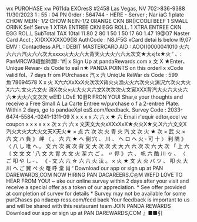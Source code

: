 wx PUROHASE xw P611da EXOresS #2458 Las Vegas, NV 702>836-9388 11/30/2023 1 : 55 : 04 PN 0rder : 564744 - HERE - Server ; Nar iaG 1 plate CHOW MEIN- 1/2 CHOW NEIN-1/2 0RANGE CKN BR()CCOLI BEEF 1 SMALL ORINK Self Serve 1 XTRA ENTREE CKN EGG ROLL. 1 XTRA ENTREE CKN EGG ROL.L SubTotal TAX 10tal 11 80 2 80 1 50 1 50 17 60 1.47 19@O7 Naster Card Acct ; X)(XXXXXXO9(]8 AuthCode : N8JF5G xCard detai ls beIow l9,07 EMV : Contactless APL : DEBIT MASTERCARD AID : AOO()0000041010 火六六六六汽火六六次大xxxx火大火六大背天火大火六六大次文★大xjfx★火 ’ 、: PanMRCW3峨伽師澗!: '#| x Sign Up at pandaRewards.com x 文 X ★Enter、Unique Rewar- ds Code to eal n★ PANDA POINTS on this orderl x xCode valid fol、7 days fr om PUrchasex 汽 x 六 UniqUe ReWar ds Code : 599魚’78694578 X x 火 X六六XxXxX火次次X背火火漁火火六次火火消沢六次火大火X六六.文火六文火 済X次火×火大火大六文X次次次火文寅XXX背汽大火六大火六六★大火六文次次 wE!D LOvE 10旧R FRON YOUI Shar,e your thoughts and receive a Free SmalI A La Carte Entree w/purchase o f a 2-entree PIate. Within 2 days, go to pandaeXpl esS.com/feedback. Survey Code : 2033-6474-5584.-0241-1311-09 X x x x x 六 六 x ★ 六 Emaii r'equir edtor,ecel ve coupcn x x x x x x 次 x 六 六 x 文天文大火xXXxXxX★火火X★文.X六六文文X汽火大火大大火文天X天火★ × 点 六 次 次 火 青 火 汽 文 次 火 ★ 次 × 武 火 × 六 文 ハ 負 》 岬 〈 。 六 六 ★ へ 倒 穴 、 川 、 ヘ ロ ヘ 火 ‐ 可 十 〉 利 隅 》 〈 八 し 唯 へ 。 文 六 次 寅 次 背 文 大 次 次 犬 大 六 六 次 次 六 大 次 「 上 六 〔 文 文 文 ’ 八 文 大 胃 大 文 火 潔 六 ご 。 〃 侭 》 六 、 帆 六 酷 川 ゥ 、 〈 ご 叩 や し ‐ 、 《 ‐ 文 六 六 ☆ 六 六 火 汰 。 × 火 ★ 文 大 火 バ ツ 、 叩 火 大 川 へ ご 翼 ぺ 火 奄 呼 堂 肖 ‘ Download our app or sign up at PAN DAREWARDS,COM NOW HIRING PAN DACAREERS.C◎M WEFD LOVE TO HEAR FROM YOU! ~ ake our online survey within 2 days after your visit and receive a special offer as a token of our appreciation. * See offer provided at completion of survev for details * Survey may not be available for some purChases pa ndaexp ress.com/feed back Your feedback is important to us and will be shared with this restaurant team JOIN PANDA REWARDS Download our app or sign up at PAN DAREWARDS,COM 』■■引